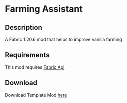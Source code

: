 # Farming Assistant

## Description

A Fabric 1.20.6 mod that helps to improve vanilla farming

## Requirements

This mod requires [Fabric Api](https://www.curseforge.com/minecraft/mc-mods/fabric-api)

## Download

Download Template Mod [here](https://github.com/illuminat3/FarmingAssistant/releases)
